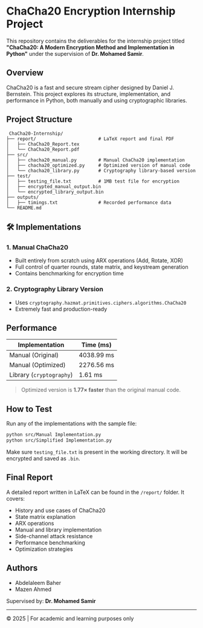 
#  ChaCha20 Encryption Internship Project

This repository contains the deliverables for the internship project titled **"ChaCha20: A Modern Encryption Method and Implementation in Python"** under the supervision of **Dr. Mohamed Samir**.

##  Overview

ChaCha20 is a fast and secure stream cipher designed by Daniel J. Bernstein. This project explores its structure, implementation, and performance in Python, both manually and using cryptographic libraries.

##  Project Structure

```
 ChaCha20-Internship/
├── report/                       # LaTeX report and final PDF
│   ├── ChaCha20_Report.tex
│   └── ChaCha20_Report.pdf
├── src/
│   ├── chacha20_manual.py        # Manual ChaCha20 implementation
│   ├── chacha20_optimized.py     # Optimized version of manual code
│   └── chacha20_library.py       # Cryptography library-based version
├── test/
│   ├── testing_file.txt          # 1MB test file for encryption
│   ├── encrypted_manual_output.bin
│   └── encrypted_library_output.bin
├── outputs/
│   ├── timings.txt               # Recorded performance data
└── README.md
```

## 🛠 Implementations

### 1. Manual ChaCha20
- Built entirely from scratch using ARX operations (Add, Rotate, XOR)
- Full control of quarter rounds, state matrix, and keystream generation
- Contains benchmarking for encryption time

### 2. Cryptography Library Version
- Uses `cryptography.hazmat.primitives.ciphers.algorithms.ChaCha20`
- Extremely fast and production-ready

##  Performance

| Implementation          | Time (ms)    |
|-------------------------|--------------|
| Manual (Original)       | 4038.99 ms   |
| Manual (Optimized)      | 2276.56 ms   |
| Library (`cryptography`)| 1.61 ms      |

> Optimized version is **1.77× faster** than the original manual code.

##  How to Test

Run any of the implementations with the sample file:

```bash
python src/Manual Implementation.py
python src/Simplified Implementation.py
```

Make sure `testing_file.txt` is present in the working directory. It will be encrypted and saved as `.bin`.

##  Final Report

A detailed report written in LaTeX can be found in the `/report/` folder. It covers:

- History and use cases of ChaCha20
- State matrix explanation
- ARX operations
- Manual and library implementation
- Side-channel attack resistance
- Performance benchmarking
- Optimization strategies

##  Authors

- Abdelaleem Baher  
- Mazen Ahmed  

Supervised by: **Dr. Mohamed Samir**

---

© 2025 | For academic and learning purposes only
